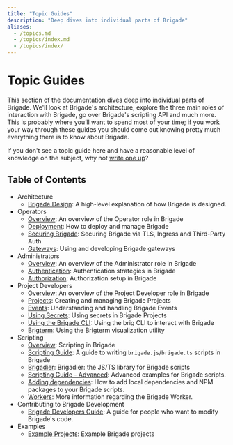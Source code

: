 ```yaml
---
title: "Topic Guides"
description: "Deep dives into individual parts of Brigade"
aliases:
  - /topics.md
  - /topics/index.md
  - /topics/index/
---
```


# Topic Guides

This section of the documentation dives deep into individual parts of Brigade. We'll look at Brigade's architecture,
explore the three main roles of interaction with Brigade, go over Brigade's scripting API and much more.
This is probably where you’ll want to spend most of your time; if you work your way through these guides you
should come out knowing pretty much everything there is to know about Brigade.

If you don't see a topic guide here and have a reasonable level of knowledge on the subject, why not [write one up][write]?

## Table of Contents

- Architecture
  - [Brigade Design](design): A high-level explanation of how Brigade is designed.
- Operators 
  - [Overview](operators/index): An overview of the Operator role in Brigade
  - [Deployment](operators/deploy): How to deploy and manage Brigade
  - [Securing Brigade](operators/security): Securing Brigade via TLS, Ingress and Third-Party Auth
  - [Gateways](operators/gateways): Using and developing Brigade gateways
- Administrators
  - [Overview](administrators/index): An overview of the Administrator role in Brigade
  - [Authentication](administrators/authentication): Authentication strategies in Brigade
  - [Authorization](administrators/authorization): Authorization setup in Brigade
- Project Developers
  - [Overview](project-developers/index): An overview of the Project Developer role in Brigade
  - [Projects](project-developers/projects): Creating and managing Brigade Projects
  - [Events](project-developers/events): Understanding and handling Brigade Events
  - [Using Secrets](project-developers/secrets): Using secrets in Brigade Projects
  - [Using the Brigade CLI](project-developers/brig): Using the brig CLI to interact with Brigade
  - [Brigterm](project-developers/brigterm): Using the Brigterm visualization utility
- Scripting
  - [Overview](scripting/index): Scripting in Brigade
  - [Scripting Guide](scripting/guide): A guide to writing `brigade.js`/`brigade.ts` scripts in Brigade
  - [Brigadier](scripting/brigadier): Brigadier: the JS/TS library for Brigade scripts
  - [Scripting Guide - Advanced](scripting/advanced): Advanced examples for Brigade scripts.
  - [Adding dependencies](scripting/dependencies): How to add local dependencies and NPM packages to your Brigade scripts.
  - [Workers](scripting/workers): More information regarding the Brigade Worker.
- Contributing to Brigade Development
  - [Brigade Developers Guide](developers): A guide for people who want to modify Brigade's code.
- Examples
  - [Example Projects](examples): Example Brigade projects

[write]: https://github.com/brigadecore/brigade/new/master/content/docs/topics
